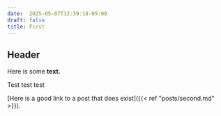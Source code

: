 ```yaml
---
date:  2025-05-07T12:39:18-05:00
draft: false
title: First
---
```


## Header

Here is some **text.**

Test test test

[Here is a good link to a post that does exist]({{< ref "posts/second.md" >}}).
